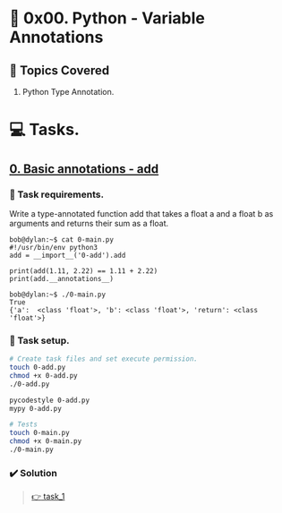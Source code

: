 # :book: 0x00. Python - Variable Annotations
## :page_with_curl: Topics Covered
1. Python Type Annotation.

# :computer: Tasks.
## [0. Basic annotations - add](task_1)
### :page_with_curl: Task requirements.
Write a type-annotated function add that takes a float a and a float b as arguments and returns their sum as a float.
```
bob@dylan:~$ cat 0-main.py
#!/usr/bin/env python3
add = __import__('0-add').add

print(add(1.11, 2.22) == 1.11 + 2.22)
print(add.__annotations__)

bob@dylan:~$ ./0-main.py
True
{'a':  <class 'float'>, 'b': <class 'float'>, 'return': <class 'float'>}
```

### :wrench: Task setup.
```bash
# Create task files and set execute permission.
touch 0-add.py
chmod +x 0-add.py
./0-add.py

pycodestyle 0-add.py
mypy 0-add.py

# Tests
touch 0-main.py
chmod +x 0-main.py
./0-main.py
```

### :heavy_check_mark: Solution
> [:point_right: task_1](task_1)
